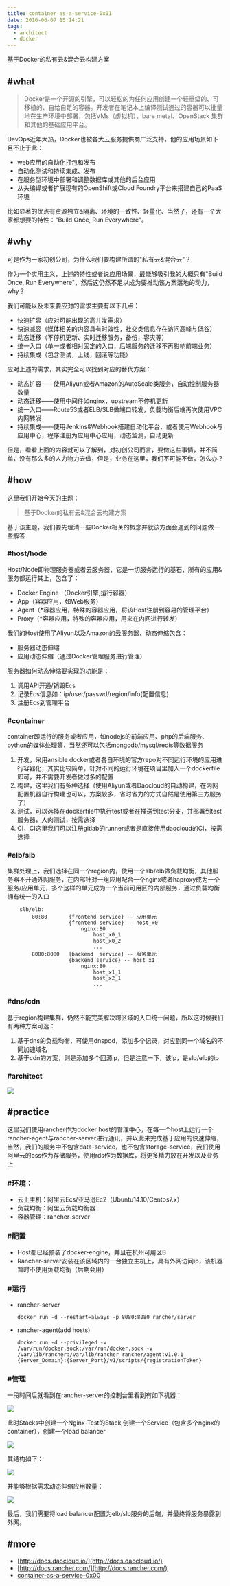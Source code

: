 ```yaml
---
title: container-as-a-service-0x01
date: 2016-06-07 15:14:21
tags: 
  - architect
  - docker
---
```


基于Docker的私有云&混合云构建方案

## #what

> Docker是一个开源的引擎，可以轻松的为任何应用创建一个轻量级的、可移植的、自给自足的容器。开发者在笔记本上编译测试通过的容器可以批量地在生产环境中部署，包括VMs（虚拟机）、bare metal、OpenStack 集群和其他的基础应用平台。

DevOps近年大热，Docker也被各大云服务提供商广泛支持，他的应用场景如下且不止于此：

- web应用的自动化打包和发布
- 自动化测试和持续集成、发布
- 在服务型环境中部署和调整数据库或其他的后台应用
- 从头编译或者扩展现有的OpenShift或Cloud Foundry平台来搭建自己的PaaS环境

比如显著的优点有资源独立&隔离、环境的一致性、轻量化、当然了，还有一个大家都想要的特性："Build Once, Run Everywhere"。

## #why

可是作为一家初创公司，为什么我们要构建所谓的"私有云&混合云"？

作为一个实用主义，上述的特性或者说应用场景，最能够吸引我的大概只有"Build Once, Run Everywhere"，然后这仍然不足以成为要推动该方案落地的动力，why？

我们可能以及未来要应对的需求主要有以下几点：

- 快速扩容（应对可能出现的高并发需求）
- 快速减容（媒体相关的内容具有时效性，社交类信息存在访问高峰与低谷）
- 动态迁移（不停机更新、实时迁移服务，备份，容灾等）
- 统一入口（单一或者相对固定的入口，后端服务的迁移不再影响前端业务）
- 持续集成（包含测试，上线，回滚等功能）

应对上述的需求，其实完全可以找到对应的替代方案：

- 动态扩容——使用Aliyun或者Amazon的AutoScale类服务，自动控制服务器数量
- 动态迁移——使用中间件如nginx，upstream不停机更新
- 统一入口——Route53或者ELB/SLB做端口转发，负载均衡后端再次使用VPC内网转发
- 持续集成——使用Jenkins&Webhook搭建自动化平台、或者使用Webhook与应用中心，程序注册为应用中心应用，动态监测，自动更新

但是，看看上面的内容就可以了解到，对初创公司而言，要做这些事情，并不简单，没有那么多的人力物力去做，但是，业务在这里，我们不可能不做，怎么办？

<!--more-->

## #how

这里我们开始今天的主题：

> 基于Docker的私有云&混合云构建方案

基于该主题，我们要先理清一些Docker相关的概念并就该方面会遇到的问题做一些解答

### #host/hode

Host/Node即物理服务器或者云服务器，它是一切服务运行的基石，所有的应用&服务都运行其上，包含了：

- Docker Engine （Docker引擎,运行容器）
- App（容器应用，如Web服务）
- Agent（*容器应用，特殊的容器应用，将该Host注册到容易的管理平台）
- Proxy（*容器应用，特殊的容器应用，用来在内网进行转发）

我们的Host使用了Aliyun以及Amazon的云服务器，动态伸缩包含：

- 服务器动态伸缩
- 应用动态伸缩（通过Docker管理服务进行管理）

服务器如何动态伸缩要实现的功能是：

1. 调用API开通/销毁Ecs
2. 记录Ecs信息如：ip/user/passwd/region/info(配置信息)
3. 注册Ecs到管理平台

### #container

container即运行的服务或者应用，如nodejs的前端应用、php的后端服务、python的媒体处理等，当然还可以包括mongodb/mysql/redis等数据服务

1. 开发，采用ansible docker或者各自环境的官方repo对不同运行环境的应用进行容器化，其实比较简单，针对不同的运行环境在项目里加入一个dockerfile即可，并不需要开发者做过多的配置
2. 构建，这里我们有多种选择（使用Aliyun或者Daocloud的自动构建，在内网配置机器自行构建也可以，方案较多，省时省力的方式自然是使用第三方服务了）
3. 测试，可以选择在dockerfile中执行test或者在推送到test分支，并部署到test服务器，人肉测试，按需选择
4. CI，CI这里我们可以注册gitlab的runner或者是直接使用daocloud的CI，按需选择

### #elb/slb

集群处理上，我们选择在同一个region内，使用一个slb/elb做负载均衡，其他服务器不开通外网服务，在内部针对一组应用配合一个nginx或者haproxy成为一个服务/应用单元，多个这样的单元成为一个当前可用区的内部服务，通过负载均衡拥有统一的入口

```
	slb/elb:
		80:80		{frontend service} -- 应用单元	
					{frontend service} -- host_x0
						nginx:80
							host_x0_1
							host_x0_2
							...		
		8080:8080	{backend  service} -- 服务单元	
					{backend service} -- host_x1
						nginx:80
							host_x1_1
							host_x2_1
							...			
```

### #dns/cdn

基于region构建集群，仍然不能完美解决跨区域的入口统一问题，所以这时候我们有两种方案可选：

1. 基于dns的负载均衡，可使用dnspod，添加多个记录，对应到同一个域名的不同加速域名
2. 基于cdn的方案，则是添加多个回源ip，但是注意一下，该ip，是slb/elb的ip

### #architect

![](../images/dep-physic.jpg)

## #practice

这里我们使用rancher作为docker host的管理中心，在每一个host上运行一个rancher-agent与rancher-server进行通讯，并以此来完成基于应用的快速伸缩，当然，我们的服务中不包含data-service，也不包含storage-service，我们使用阿里云的oss作为存储服务，使用rds作为数据库，将更多精力放在开发以及业务上

### #环境：

- 云上主机：阿里云Ecs/亚马逊Ec2（Ubuntu14.10/Centos7.x）
- 负载均衡：阿里云负载均衡器
- 容器管理：rancher-server

### #配置

- Host都已经预装了docker-engine，并且在杭州可用区B
- Rancher-server安装在该区域内的一台独立主机上，具有外网访问ip，该机器暂时不使用负载均衡（后期会用）

### #运行

- rancher-server

	```
	docker run -d --restart=always -p 8080:8080 rancher/server
	```
	
- rancher-agent(add  hosts)

	```
	docker run -d --privileged -v /var/run/docker.sock:/var/run/docker.sock -v /var/lib/rancher:/var/lib/rancher rancher/agent:v1.0.1 {Server_Domain}:{Server_Port}/v1/scripts/{registrationToken}	
	```	

### #管理

一段时间后就看到在rancher-server的控制台里看到有如下机器：

![](../images/rancher-hosts.png)

此时Stacks中创建一个Nginx-Test的Stack,创建一个Service（包含多个nginx的container），创建一个load balancer

![](../images/stack-nginx-test-list.png)

其结构如下：

![](../images/stack-nginx-test-gyph.png)

并能够根据需求动态伸缩应用数量：

![](../images/stack-nginx-test-app-scale.png)

最后，我们需要将load balancer配置为elb/slb服务的后端，并最终将服务暴露到外网。

## #more

- [http://docs.daocloud.io/](http://docs.daocloud.io/)
- [http://docs.rancher.com/](http://docs.rancher.com/)
- [container-as-a-service-0x00](http://blog.thonatos.com/container-as-a-service-0x00/)